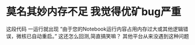 # 莫名其妙内存不足 我觉得优矿bug严重

这段代码  一运行就出现
“由于您的Notebook运行内容占用内存过大或其他逻辑错误，微核已自动重启。”
这还怎么回测,简直搞笑嘛？ 其他平台从来没遇到这种问题